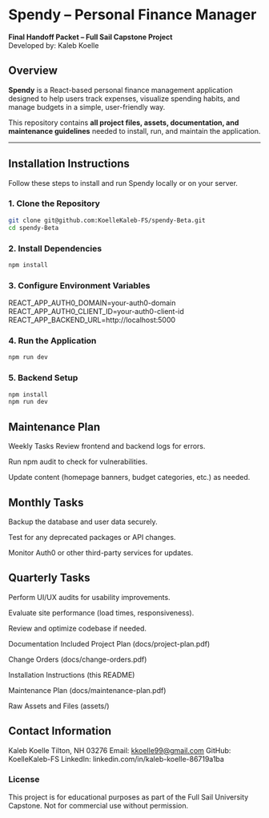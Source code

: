 
# Spendy – Personal Finance Manager  
**Final Handoff Packet – Full Sail Capstone Project**  
Developed by: Kaleb Koelle

## Overview

**Spendy** is a React-based personal finance management application designed to help users track expenses, visualize spending habits, and manage budgets in a simple, user-friendly way.

This repository contains **all project files, assets, documentation, and maintenance guidelines** needed to install, run, and maintain the application.  

---

## Installation Instructions

Follow these steps to install and run Spendy locally or on your server.

### **1. Clone the Repository**

```bash
git clone git@github.com:KoelleKaleb-FS/spendy-Beta.git
cd spendy-Beta
```

### **2. Install Dependencies**
```bash
npm install
```

### **3. Configure Environment Variables**
REACT_APP_AUTH0_DOMAIN=your-auth0-domain
REACT_APP_AUTH0_CLIENT_ID=your-auth0-client-id
REACT_APP_BACKEND_URL=http://localhost:5000

### **4. Run the Application**
```bash
npm run dev
```

### **5. Backend Setup**
```bash
npm install
npm run dev
```

## Maintenance Plan
Weekly Tasks
Review frontend and backend logs for errors.

Run npm audit to check for vulnerabilities.

Update content (homepage banners, budget categories, etc.) as needed.

## Monthly Tasks
Backup the database and user data securely.

Test for any deprecated packages or API changes.

Monitor Auth0 or other third-party services for updates.

## Quarterly Tasks
Perform UI/UX audits for usability improvements.

Evaluate site performance (load times, responsiveness).

Review and optimize codebase if needed.

Documentation Included
Project Plan (docs/project-plan.pdf)

Change Orders (docs/change-orders.pdf)

Installation Instructions (this README)

Maintenance Plan (docs/maintenance-plan.pdf)

Raw Assets and Files (assets/)

## Contact Information
Kaleb Koelle
Tilton, NH 03276
Email: kkoelle99@gmail.com
GitHub: KoelleKaleb-FS
LinkedIn: linkedin.com/in/kaleb-koelle-86719a1ba

### License
This project is for educational purposes as part of the Full Sail University Capstone. Not for commercial use without permission.
